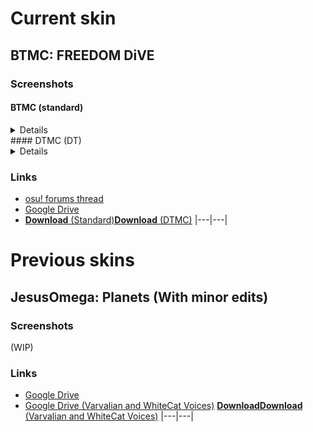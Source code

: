 # Current skin
## BTMC: FREEDOM DiVE
### Screenshots
#### BTMC (standard)
<details>
<img src="images/-%23 BTMC%20%20 ⌞Freedom Dive%20 ↓⌝/2 - t4akLhn.png" width="50%" title="BTMC: FREEDOM DiVE screenshot 1" alt="Skin screenshot 1"><img src="images/-%23 BTMC%20%20 ⌞Freedom Dive%20 ↓⌝/2 - t4akLhn.png" width="50%" title="BTMC: FREEDOM DiVE screenshot 2" alt="Skin screenshot 1">
</details>
#### DTMC (DT)
<details>
<p1>(lol i don't have screenshots yet)</p1>
</details>

### Links
* [osu! forums thread](https://osu.ppy.sh/community/forums/topics/1293207) 
* [Google Drive](https://drive.google.com/drive/folders/1NytOsVVuJoYG4d57GZcbkggR65EkP6S9?usp=sharing)
* [**Download** (Standard)](assets/-%23%20BTMC%20%20%20%E2%8C%9EFreedom%20Dive%20%20%E2%86%93%E2%8C%9D/-%20%23%20BTMC%20%20%20%E2%8C%9EFreedom%20Dive%20%20%E2%86%93%E2%8C%9D.osk?raw=true)[**Download** (DTMC)](assets/-%23%20BTMC%20%20%20%E2%8C%9EFreedom%20Dive%20%20%E2%86%93%E2%8C%9D/-%20%23%20DTMC%20%20%20%E2%8C%9EFreedom%20Dive%20%20%E2%86%93%E2%8C%9D.osk?raw=true)
|---|---|
# Previous skins
## JesusOmega: Planets (With minor edits)
### Screenshots
(WIP)
### Links
* [Google Drive](https://drive.google.com/file/d/1DJl9BhBlzVQgSHxloTI2LOVPFOPm7GAr/view?usp=sharing)
* [Google Drive (Varvalian and WhiteCat Voices)](https://drive.google.com/file/d/1Zt322Z6qJTgKwoPRx6-275lVxcy3ulj9/view?usp=sharing)
[**Download**](assets/-%20JesusOmega%20%7BNM%7D%20%E3%80%8EPlanets%E3%80%8F%20-/-%20JesusOmega%20%7BNM%7D%20%E3%80%8EPlanets%E3%80%8F%20-.osk?raw=true)[**Download** (Varvalian and WhiteCat Voices)](assets/-%20JesusOmega%20%7BNM%7D%20%E3%80%8EPlanets%E3%80%8F%20-/-%20JesusOmega%20%7BNM%7D%20%E3%80%8EPlanets%E3%80%8F%20with%20other%20shit%20-.osk?raw=true)
|---|---|
